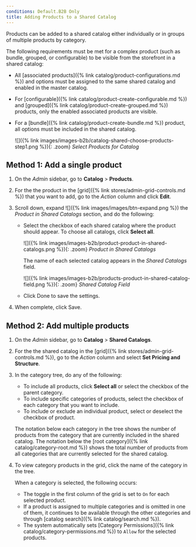 ```yaml
---
conditions: Default.B2B Only
title: Adding Products to a Shared Catalog
---
```


Products can be added to a shared catalog either individually or in groups of multiple products by category.

The following requirements must be met for a complex product (such as bundle, grouped, or configurable) to be visible from the storefront in a shared catalog:

- All [associated products]({% link catalog/product-configurations.md %}) and options must be assigned to the same shared catalog and enabled in the master catalog.
- For [configurable]({% link catalog/product-create-configurable.md %}) and [grouped]({% link catalog/product-create-grouped.md %}) products, only the enabled associated products are visible.
- For a [bundle]({% link catalog/product-create-bundle.md %}) product, all options must be included in the shared catalog.

    ![]({% link images/images-b2b/catalog-shared-choose-products-step1.png %}){: .zoom}
    _Select Products for Catalog_

## Method 1: Add a single product

1. On the _Admin_ sidebar, go to **Catalog** > **Products**.

1. For the the product in the [grid]({% link stores/admin-grid-controls.md %}) that you want to add, go to the _Action_ column and click **Edit**.

1. Scroll down, expand ![]({% link images/images/btn-expand.png %}) the _Product in Shared Catalogs_ section, and do the following:

   - Select the checkbox of each shared catalog where the product should appear. To choose all catalogs, click **Select all**.

      ![]({% link images/images-b2b/product-product-in-shared-catalogs.png %}){: .zoom}
      _Product in Shared Catalogs_

      The name of each selected catalog appears in the _Shared Catalogs_ field.

      ![]({% link images/images-b2b/products-product-in-shared-catalog-field.png %}){: .zoom}
      _Shared Catalog Field_

   - Click <span class="btn">Done</span> to save the settings.

1. When complete, click <span class="btn">Save</span>.

## Method 2: Add multiple products

1. On the _Admin_ sidebar, go to **Catalog** > **Shared Catalogs**.

1. For the the shared catalog in the [grid]({% link stores/admin-grid-controls.md %}), go to the _Action_ column and select **Set Pricing and Structure**.

1. In the category tree, do any of the following:

   - To include all products, click **Select all** or select the checkbox of the parent category.
   - To include specific categories of products, select the checkbox of each category that you want to include.
   - To include or exclude an individual product, select or deselect the checkbox of product.

    The notation below each category in the tree shows the number of products from the category that are currently included in the shared catalog. The notation below the [root category]({% link catalog/category-root.md %}) shows the total number of products from all categories that are currently selected for the shared catalog.

1. To view category products in the grid, click the name of the category in the tree.

   When a category is selected, the following occurs:

   - The toggle in the first column of the grid is set to `On` for each selected product.
   - If a product is assigned to multiple categories and is omitted in one of them, it continues to be available through the other categories and through [catalog search]({% link catalog/search.md %}).
   - The system automatically sets [Category Permissions]({% link catalog/category-permissions.md %}) to `Allow` for the selected products.

